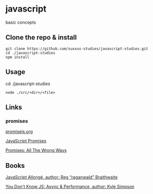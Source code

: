 # javascript
basic concepts

## Clone the repo & install
```
git clone https://github.com/suxxus-studies/javascript-studies.git
cd ./javascript-studies
npm install
```
## Usage
cd ./javascript-studies

```
node ./src/<dir>/<file>

```

## Links

### promises
[promisejs.org](https://www.promisejs.org/patterns/)

[JavaScript Promises](http://www.html5rocks.com/en/tutorials/es6/promises/)

[Promises: All The Wrong Ways](https://blog.getify.com/promises-wrong-ways)

## Books
[JavaScript Allongé, author: Reg “raganwald” Braithwaite](https://leanpub.com/javascriptallongesix)

[You Don't Know JS: Async & Performance, author: Kyle Simpson](https://github.com/getify/You-Dont-Know-JS/blob/master/async%20&%20performance/README.md#you-dont-know-js-async--performance)
